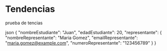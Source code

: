 # Tendencias
prueba de tencias

json 
{
    "nombreEstudiante": "Juan",
    "edadEstudiante": 20,
    "representante": {
        "nombreRepresentante": "Maria Gomez",
        "emailRepresentante": "maria.gomez@example.com",
        "numeroRepresentante": "123456789"
    }
}

